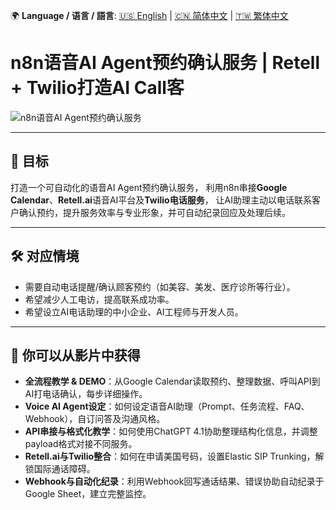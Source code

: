 🌍 **Language / 语言 / 語言**: [🇺🇸 English](./readme-en.md) | [🇨🇳 简体中文](./readme-cn.md) | [🇹🇼 繁体中文](./readme.md)

# n8n语音AI Agent预约确认服务 | Retell + Twilio打造AI Call客

![n8n语音AI Agent预约确认服务](https://github.com/qwedsazxc78/ai-automation-n8n/blob/main/n8n/27-voice-ai-agent-with-retell/cover.png?raw=true)

---

## 🎯 目标

打造一个可自动化的语音AI Agent预约确认服务，
利用n8n串接**Google Calendar**、**Retell.ai**语音AI平台及**Twilio电话服务**，
让AI助理主动以电话联系客户确认预约，提升服务效率与专业形象，并可自动纪录回应及处理后续。

---

## 🛠️ 对应情境

* 需要自动电话提醒/确认顾客预约（如美容、美发、医疗诊所等行业）。
* 希望减少人工电访，提高联系成功率。
* 希望设立AI电话助理的中小企业、AI工程师与开发人员。

---

## 🎥 你可以从影片中获得

* **全流程教学 & DEMO**：从Google Calendar读取预约、整理数据、呼叫API到AI打电话确认，每步详细操作。
* **Voice AI Agent设定**：如何设定语音AI助理（Prompt、任务流程、FAQ、Webhook），自订问答及沟通风格。
* **API串接与格式化教学**：如何使用ChatGPT 4.1协助整理结构化信息，并调整payload格式对接不同服务。
* **Retell.ai与Twilio整合**：如何在申请美国号码，设置Elastic SIP Trunking，解锁国际通话障碍。
* **Webhook与自动化纪录**：利用Webhook回写通话结果、错误协助自动纪录于Google Sheet，建立完整监控。